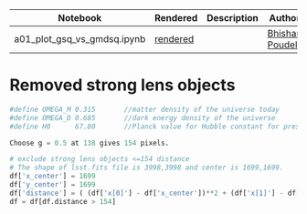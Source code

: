 
|  Notebook | Rendered   | Description  |  Author |
|---|---|---|---|
| a01_plot_gsq_vs_gmdsq.ipynb  | [rendered](https://nbviewer.jupyter.org/github/bpRsh/2019_shear_analysis_after_dmstack/blob/master/Nov_2019/Nov21/a01_plot_gsq_vs_gmdsq.ipynb)  |   | [Bhishan Poudel](https://bhishanpdl.github.io/)  |


# Removed strong lens objects
```python
#define OMEGA_M 0.315       //matter density of the universe today
#define OMEGA_D 0.685       //dark energy density of the universe
#define H0      67.80       //Planck value for Hubble constant for present day [km/(Mps*s)]

Choose g = 0.5 at 138 gives 154 pixels.

# exclude strong lens objects <=154 distance
# The shape of lsst.fits file is 3998,3998 and center is 1699,1699.
df['x_center'] = 1699
df['y_center'] = 1699
df['distance'] = ( (df['x[0]'] - df['x_center'])**2 + (df['x[1]'] - df['y_center'])**2 )**0.5
df = df[df.distance > 154]
```
